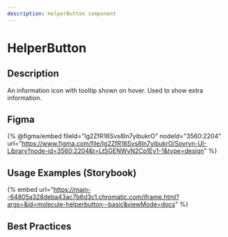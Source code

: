 ```yaml
---
description: HelperButton component
---
```


# HelperButton

## Description

An information icon with tooltip shown on hover. Used to show extra information.

## Figma

{% @figma/embed fileId="Ig2ZfR16Svs8In7yibukrO" nodeId="3560:2204" url="https://www.figma.com/file/Ig2ZfR16Svs8In7yibukrO/Sovryn-UI-Library?node-id=3560:2204&t=LtSGENWvN2Cp1Ey1-1&type=design" %}

## Usage Examples (Storybook)

{% embed url="https://main--64805a328deba43ac7b6d3c1.chromatic.com/iframe.html?args=&id=molecule-helperbutton--basic&viewMode=docs" %}

## Best Practices
